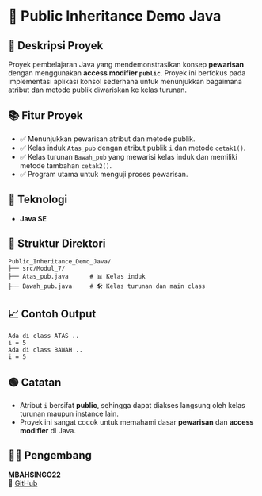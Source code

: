 # 📝 Public Inheritance Demo Java

## 📖 Deskripsi Proyek
Proyek pembelajaran Java yang mendemonstrasikan konsep **pewarisan** dengan menggunakan **access modifier `public`**. Proyek ini berfokus pada implementasi aplikasi konsol sederhana untuk menunjukkan bagaimana atribut dan metode publik diwariskan ke kelas turunan.

## 📚 Fitur Proyek
- ✅ Menunjukkan pewarisan atribut dan metode publik.
- ✅ Kelas induk `Atas_pub` dengan atribut publik `i` dan metode `cetak1()`.
- ✅ Kelas turunan `Bawah_pub` yang mewarisi kelas induk dan memiliki metode tambahan `cetak2()`.
- ✅ Program utama untuk menguji proses pewarisan.

## 🧠 Teknologi
- **Java SE**

## 📂 Struktur Direktori
```
Public_Inheritance_Demo_Java/
├── src/Modul_7/
├── Atas_pub.java      # 📊 Kelas induk
├── Bawah_pub.java     # 🛠️ Kelas turunan dan main class
```

## 📈 Contoh Output
```
Ada di class ATAS ..
i = 5
Ada di class BAWAH ..
i = 5
```

## 🟢 Catatan
- Atribut `i` bersifat **public**, sehingga dapat diakses langsung oleh kelas turunan maupun instance lain.
- Proyek ini sangat cocok untuk memahami dasar **pewarisan** dan **access modifier** di Java.

## 👨‍💻 Pengembang
**MBAHSINGO22**  
🔗 [GitHub](https://github.com/MBAHSINGO22)
